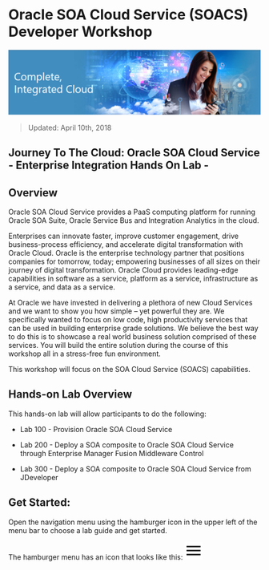 # Oracle SOA Cloud Service (SOACS) Developer Workshop

![](images/j2c-logo.png)

> Updated: April 10th, 2018

## Journey To The Cloud: Oracle SOA Cloud Service - Enterprise Integration Hands On Lab - 

## Overview

Oracle SOA Cloud Service provides a PaaS computing platform for running Oracle SOA Suite, Oracle Service Bus and Integration Analytics in the cloud.

Enterprises can innovate faster, improve customer engagement, drive business-process efficiency, and accelerate digital transformation with Oracle Cloud. Oracle is the enterprise technology partner that positions companies for tomorrow, today; empowering businesses of all sizes on their journey of digital transformation. Oracle Cloud provides leading-edge capabilities in software as a service, platform as a service, infrastructure as a service, and data as a service.

At Oracle we have invested in delivering a plethora of new Cloud Services and we want to show you how simple – yet powerful they are. We specifically wanted to focus on low code, high productivity services that can be used in building enterprise grade solutions. We believe the best way to do this is to showcase a real world business solution comprised of these services. You will build the entire solution during the course of this workshop all in a stress-free fun environment. 

This workshop will focus on the SOA Cloud Service (SOACS) capabilities.

## Hands-on Lab Overview

This hands-on lab will allow participants to do the following:

- Lab 100 - Provision Oracle SOA Cloud Service

- Lab 200 - Deploy a SOA composite to Oracle SOA Cloud Service through Enterprise Manager Fusion Middleware Control

- Lab 300 - Deploy a SOA composite to Oracle SOA Cloud Service from JDeveloper

## Get Started: 

Open the navigation menu using the hamburger icon in the upper left of the menu bar to choose a lab guide and get started.

The hamburger menu has an icon that looks like this: <img src="images/menu.svg">
